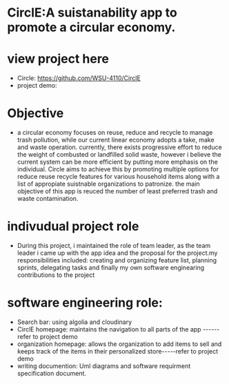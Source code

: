 # CirclE:A suistanability app to promote a circular economy.

# view project here
- Circle: https://github.com/WSU-4110/CirclE
- project demo: 

# Objective 
- a circular economy focuses on reuse, reduce and recycle to manage trash pollution, while our current linear economy adopts a take, make and waste operation. currently, there exists progressive effort to reduce the weight of combusted or landfilled solid waste, however i believe the current system can be more efficient by putting more emphasis on the individual. Circle aims to achieve this by promoting multiple options for reduce reuse recycle features for various household items along with a list of appropiate suistnable organizations to patronize. the main objective of this app is reuced the number of least preferred trash and  waste contamination.

# indivudual project role
- During this project, i maintained the role of team leader, as the team leader i came up with the app idea and the proposal for the project.my responsibilities included: creating and organizing feature list, planning sprints, delegating tasks and finally my own software enginearing contributions to the project

# software engineering role: 
- Search bar: using algolia and cloudinary 
- CirclE homepage: maintains the navigation to all parts of the app ------refer to project demo          
- organization homepage: allows the organization to add items to sell and keeps track of the items in their personalized store-----refer to project demo
- writing documention: Uml diagrams and software requirment specification document.
   
